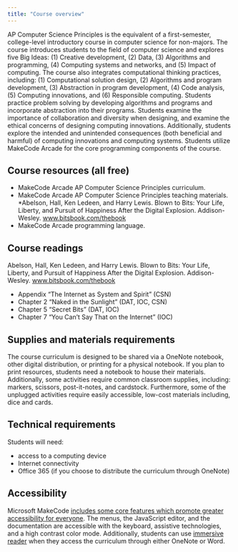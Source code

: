 ```yaml
---
title: "Course overview"
---
```


AP Computer Science Principles is the equivalent of a first-semester, college-level introductory course in computer science for non-majors. The course introduces students to the field of computer science and explores five Big Ideas: (1) Creative development, (2) Data, (3) Algorithms and programming, (4) Computing systems and networks, and (5) Impact of computing. The course also integrates computational thinking practices, including: (1) Computational solution design, (2) Algorithms and program development, (3) Abstraction in program development, (4) Code analysis, (5) Computing innovations, and (6) Responsible computing. Students practice problem solving by developing algorithms and programs and incorporate abstraction into their programs. Students examine the importance of collaboration and diversity when designing, and examine the ethical concerns of designing computing innovations. Additionally, students explore the intended and unintended consequences (both beneficial and harmful) of computing innovations and computing systems. Students utilize MakeCode Arcade for the core programming components of the course.

## Course resources (all free)

* MakeCode Arcade AP Computer Science Principles curriculum.
* MakeCode Arcade AP Computer Science Principles teaching materials.
*Abelson, Hall, Ken Ledeen, and Harry Lewis. Blown to Bits: Your Life, Liberty, and Pursuit of Happiness After the Digital Explosion. Addison-Wesley. www.bitsbook.com/thebook
* MakeCode Arcade programming language.

## Course readings 

Abelson, Hall, Ken Ledeen, and Harry Lewis. Blown to Bits: Your Life, Liberty, and Pursuit of Happiness After the Digital Explosion. Addison-Wesley. www.bitsbook.com/thebook

* Appendix “The Internet as System and Spirit” (CSN) 
* Chapter 2 “Naked in the Sunlight” (DAT, IOC, CSN) 
* Chapter 5 “Secret Bits” (DAT, IOC) 
* Chapter 7 “You Can’t Say That on the Internet” (IOC) 

## Supplies and materials requirements

The course curriculum is designed to be shared via a OneNote notebook, other digital distribution, or printing for a physical notebook. If you plan to print resources, students need a notebook to house their materials. Additionally, some activities require common classroom supplies, including: markers, scissors, post-it-notes, and cardstock. Furthermore, some of the unplugged activities require easily accessible, low-cost materials including, dice and cards.

## Technical requirements

Students will need:

* access to a computing device
* Internet connectivity
* Office 365 (if you choose to distribute the curriculum through OneNote)

## Accessibility 

Microsoft MakeCode [includes some core features which promote greater accessibility for everyone](https://makecode.com/accessibility). The menus, the JavaScript editor, and the documentation are accessible with the keyboard, assistive technologies, and a high contrast color mode. Additionally, students can use [immersive reader](https://education.microsoft.com/en-us/resource/9b010288) when they access the curriculum through either OneNote or Word.
 